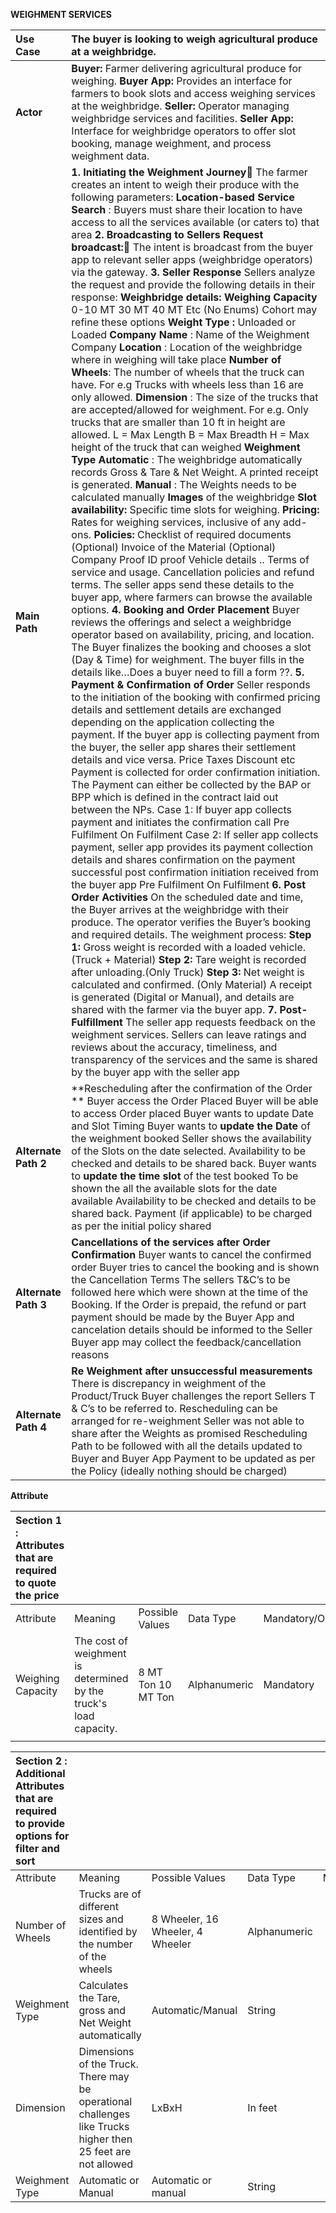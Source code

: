 **WEIGHMENT SERVICES**

| Use Case             | The buyer is looking to weigh agricultural produce at a weighbridge.                                                                                                                                                                                                                                                                                                                                                                                                                                                                                                                                                                                                                                                                                                                                                                                                                                                                                                                                                                                                                                                                                                                                                                                                                                                                                                                                                                                                                                                                                                                                                                                                                                                                                                                                                                                                                                                                                                                                                                                                                                                                                                                                                                                                                                                                                                                                                                                                                                                                                                                                                                                                                                                                                                                                                                                                                                                                                                                                                                                                                                                                                                                                                                                                                                                                                                                                                                                                                                                                                                                                                                                                                                                                                                                                                                                                     |
| :------------------- | :----------------------------------------------------------------------------------------------------------------------------------------------------------------------------------------------------------------------------------------------------------------------------------------------------------------------------------------------------------------------------------------------------------------------------------------------------------------------------------------------------------------------------------------------------------------------------------------------------------------------------------------------------------------------------------------------------------------------------------------------------------------------------------------------------------------------------------------------------------------------------------------------------------------------------------------------------------------------------------------------------------------------------------------------------------------------------------------------------------------------------------------------------------------------------------------------------------------------------------------------------------------------------------------------------------------------------------------------------------------------------------------------------------------------------------------------------------------------------------------------------------------------------------------------------------------------------------------------------------------------------------------------------------------------------------------------------------------------------------------------------------------------------------------------------------------------------------------------------------------------------------------------------------------------------------------------------------------------------------------------------------------------------------------------------------------------------------------------------------------------------------------------------------------------------------------------------------------------------------------------------------------------------------------------------------------------------------------------------------------------------------------------------------------------------------------------------------------------------------------------------------------------------------------------------------------------------------------------------------------------------------------------------------------------------------------------------------------------------------------------------------------------------------------------------------------------------------------------------------------------------------------------------------------------------------------------------------------------------------------------------------------------------------------------------------------------------------------------------------------------------------------------------------------------------------------------------------------------------------------------------------------------------------------------------------------------------------------------------------------------------------------------------------------------------------------------------------------------------------------------------------------------------------------------------------------------------------------------------------------------------------------------------------------------------------------------------------------------------------------------------------------------------------------------------------------------------------------------------------------------- |
| **Actor**            | **Buyer:** Farmer delivering agricultural produce for weighing. **Buyer App:** Provides an interface for farmers to book slots and access weighing services at the weighbridge. **Seller:** Operator managing weighbridge services and facilities. **Seller App:** Interface for weighbridge operators to offer slot booking, manage weighment, and process weighment data.                                                                                                                                                                                                                                                                                                                                                                                                                                                                                                                                                                                                                                                                                                                                                                                                                                                                                                                                                                                                                                                                                                                                                                                                                                                                                                                                                                                                                                                                                                                                                                                                                                                                                                                                                                                                                                                                                                                                                                                                                                                                                                                                                                                                                                                                                                                                                                                                                                                                                                                                                                                                                                                                                                                                                                                                                                                                                                                                                                                                                                                                                                                                                                                                                                                                                                                                                                                                                                                                                              |
| **Main Path**        | **1\. Initiating the Weighment Journey** The farmer creates an intent to weigh their produce with the following parameters: **Location-based Service Search** : Buyers must share their location to have access to all the services available (or caters to) that area **2\. Broadcasting to Sellers Request broadcast:** The intent is broadcast from the buyer app to relevant seller apps (weighbridge operators) via the gateway. **3\. Seller Response** Sellers analyze the request and provide the following details in their response: **Weighbridge details:** **Weighing Capacity** 0-10 MT 30 MT 40 MT Etc (No Enums) Cohort may refine these options **Weight Type :** Unloaded or Loaded **Company Name** : Name of the Weighment Company **Location** : Location of the weighbridge where in weighing will take place **Number of Wheels**: The number of wheels that the truck can have. For e.g Trucks with wheels less than 16 are only allowed. **Dimension** : The size of the trucks that are accepted/allowed for weighment. For e.g. Only trucks that are smaller than 10 ft in height are allowed. L \= Max Length B \= Max Breadth H \= Max height of the truck that can weighed **Weighment Type Automatic** : The weighbridge automatically records Gross & Tare & Net Weight. A printed receipt is generated. **Manual** : The Weights needs to be calculated manually **Images** of the weighbridge **Slot availability:** Specific time slots for weighing. **Pricing:** Rates for weighing services, inclusive of any add-ons. **Policies:** Checklist of required documents (Optional) Invoice of the Material (Optional) Company Proof ID proof Vehicle details .. Terms of service and usage. Cancellation policies and refund terms. The seller apps send these details to the buyer app, where farmers can browse the available options. **4\. Booking and Order Placement** Buyer reviews the offerings and select a weighbridge operator based on availability, pricing, and location. The Buyer finalizes the booking and chooses a slot (Day & Time) for weighment. The buyer fills in the details like…Does a buyer need to fill a form ??. **5\. Payment & Confirmation of Order** Seller responds to the initiation of the booking with confirmed pricing details and settlement details are exchanged depending on the application collecting the payment. If the buyer app is collecting payment from the buyer, the seller app shares their settlement details and vice versa. Price Taxes Discount etc Payment is collected for order confirmation initiation. The Payment can either be collected by the BAP or BPP which is defined in the contract laid out between the NPs. Case 1: If buyer app collects payment and initiates the confirmation call Pre Fulfilment On Fulfilment Case 2: If seller app collects payment, seller app provides its payment collection details and shares confirmation on the payment successful post confirmation initiation received from the buyer app Pre Fulfilment On Fulfilment **6\. Post Order Activities** On the scheduled date and time, the Buyer arrives at the weighbridge with their produce. The operator verifies the Buyer’s booking and required details. The weighment process: **Step 1:** Gross weight is recorded with a loaded vehicle. (Truck \+ Material) **Step 2:** Tare weight is recorded after unloading.(Only Truck) **Step 3:** Net weight is calculated and confirmed. (Only Material) A receipt is generated (Digital or Manual), and details are shared with the farmer via the buyer app. **7\. Post-Fulfillment** The seller app requests feedback on the weighment services. Sellers can leave ratings and reviews about the accuracy, timeliness, and transparency of the services and the same is shared by the buyer app with the seller app |
| **Alternate Path 2** | **Rescheduling after the confirmation of the Order ** Buyer access the Order Placed Buyer will be able to access Order placed Buyer wants to update Date and Slot Timing Buyer wants to **update the Date** of the weighment booked Seller shows the availability of the Slots on the date selected. Availability to be checked and details to be shared back. Buyer wants to **update the time slot** of the test booked To be shown the all the available slots for the date available Availability to be checked and details to be shared back. Payment (if applicable) to be charged as per the initial policy shared                                                                                                                                                                                                                                                                                                                                                                                                                                                                                                                                                                                                                                                                                                                                                                                                                                                                                                                                                                                                                                                                                                                                                                                                                                                                                                                                                                                                                                                                                                                                                                                                                                                                                                                                                                                                                                                                                                                                                                                                                                                                                                                                                                                                                                                                                                                                                                                                                                                                                                                                                                                                                                                                                                                                                                                                                                                                                                                                                                                                                                                                                                                                                                                                                                                |
| **Alternate Path 3** | **Cancellations of the services after Order Confirmation** Buyer wants to cancel the confirmed order Buyer tries to cancel the booking and is shown the Cancellation Terms The sellers T\&C’s to be followed here which were shown at the time of the Booking. If the Order is prepaid, the refund or part payment should be made by the Buyer App and cancelation details should be informed to the Seller Buyer app may collect the feedback/cancellation reasons                                                                                                                                                                                                                                                                                                                                                                                                                                                                                                                                                                                                                                                                                                                                                                                                                                                                                                                                                                                                                                                                                                                                                                                                                                                                                                                                                                                                                                                                                                                                                                                                                                                                                                                                                                                                                                                                                                                                                                                                                                                                                                                                                                                                                                                                                                                                                                                                                                                                                                                                                                                                                                                                                                                                                                                                                                                                                                                                                                                                                                                                                                                                                                                                                                                                                                                                                                                                      |
| **Alternate Path 4** | **Re Weighment after unsuccessful measurements** There is discrepancy in weighment of the Product/Truck Buyer challenges the report Sellers T & C’s to be referred to. Rescheduling can be arranged for re-weighment Seller was not able to share after the Weights as promised Rescheduling Path to be followed with all the details updated to Buyer and Buyer App Payment to be updated as per the Policy (ideally nothing should be charged)                                                                                                                                                                                                                                                                                                                                                                                                                                                                                                                                                                                                                                                                                                                                                                                                                                                                                                                                                                                                                                                                                                                                                                                                                                                                                                                                                                                                                                                                                                                                                                                                                                                                                                                                                                                                                                                                                                                                                                                                                                                                                                                                                                                                                                                                                                                                                                                                                                                                                                                                                                                                                                                                                                                                                                                                                                                                                                                                                                                                                                                                                                                                                                                                                                                                                                                                                                                                                         |

**Attribute**

| Section 1 : Attributes that are required to quote the price |                                                                   |                    |              |                    |
| :---------------------------------------------------------- | :---------------------------------------------------------------- | :----------------- | :----------- | :----------------- |
| Attribute                                                   | Meaning                                                           | Possible Values    | Data Type    | Mandatory/Optional |
| Weighing Capacity                                           | The cost of weighment is determined by the truck's load capacity. | 8 MT Ton 10 MT Ton | Alphanumeric | Mandatory          |
|                                                             |                                                                   |                    |              |                    |

| Section 2 : Additional Attributes that are required to provide options for filter and sort |                                                                                                              |                                  |              |                    |
| :----------------------------------------------------------------------------------------- | :----------------------------------------------------------------------------------------------------------- | :------------------------------- | :----------- | :----------------- |
| Attribute                                                                                  | Meaning                                                                                                      | Possible Values                  | Data Type    | Mandatory/Optional |
| Number of Wheels                                                                           | Trucks are of different sizes and identified by the number of the wheels                                     | 8 Wheeler, 16 Wheeler, 4 Wheeler | Alphanumeric |                    |
| Weighment Type                                                                             | Calculates the Tare, gross and Net Weight automatically                                                      | Automatic/Manual                 | String       |                    |
| Dimension                                                                                  | Dimensions of the Truck. There may be operational challenges like Trucks higher then 25 feet are not allowed | LxBxH                            | In feet      |                    |
| Weighment Type                                                                             | Automatic or Manual                                                                                          | Automatic or manual              | String       |                    |

